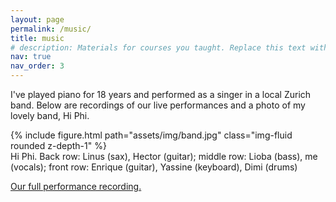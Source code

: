 ```yaml
---
layout: page
permalink: /music/
title: music
# description: Materials for courses you taught. Replace this text with your description.
nav: true
nav_order: 3
---
```


I've played piano for 18 years and performed as a singer in a local Zurich band. Below are recordings of our live performances and a photo of my lovely band, Hi Phi.

<div class="row mt-3">
    <div class="col-sm mt-3 mt-md-0">
        {% include figure.html path="assets/img/band.jpg" class="img-fluid rounded z-depth-1" %}
    </div>
</div>
<div class="caption">
    Hi Phi. Back row: Linus (sax), Hector (guitar); middle row: Lioba (bass), me (vocals); front row: Enrique (guitar), Yassine (keyboard), Dimi (drums)
</div>

<a href='https://drive.google.com/file/d/1nEHh97I_6i-IhXay-hxe-NCrW2q2Ie2d/view?usp=share_link'>Our full performance recording.</a>
